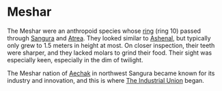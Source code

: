 # Meshar

<meta property="og:description" content="The Meshar were an anthropoid species whose ring passed through Sangura and Atrea.">

The Meshar were an anthropoid species whose [ring](../../geography/anthropic-rings.md) (ring 10) passed through [Sangura](../../geography/continents/sangura.md) and [Atrea](../../geography/continents/obsidia.md). They looked similar to [Ashenal](ashenal.md), but typically only grew to 1.5 meters in height at most. On closer inspection, their teeth were sharper, and they lacked molars to grind their food. Their sight was especially keen, especially in the dim of twilight.

The Meshar nation of [Aechak](../../organizations/nations/aechak.md) in northwest Sangura became known for its industry and innovation, and this is where [The Industrial Union](../../organizations/other/industrial-union.md) began.